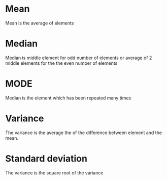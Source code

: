 # Mean

Mean is the average of elements

# Median

Median is middle element for odd number of elements or average of 2 middle elements for the the even number of elements

# MODE

Median is the element which has been repeated many times

# Variance

The variance is the average the of the difference between element and the mean.

# Standard deviation

The variance is the square root of the variance
